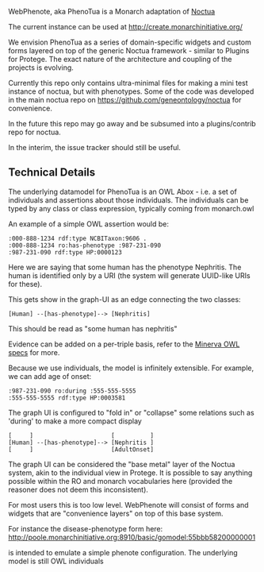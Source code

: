 WebPhenote, aka PhenoTua is a Monarch adaptation of [Noctua](http://noctua.berkeleybop.org/)

The current instance can be used at http://create.monarchinitiative.org/

We envision PhenoTua as a series of domain-specific widgets and custom forms layered on top of the generic Noctua framework - similar to Plugins for Protege. The exact nature of the architecture and coupling of the projects is evolving.

Currently this repo only contains ultra-minimal files for making a mini test instance of noctua, but with phenotypes. Some of the code was developed in the main noctua repo on https://github.com/geneontology/noctua for convenience.

In the future this repo may go away and be subsumed into a plugins/contrib repo for noctua.

In the interim, the issue tracker should still be useful.

## Technical Details

The underlying datamodel for PhenoTua is an OWL Abox - i.e. a set of individuals and assertions about those individuals. The individuals can be typed by any class or class expression, typically coming from monarch.owl

An example of a simple OWL assertion would be:

    :000-888-1234 rdf:type NCBITaxon:9606 .
    :000-888-1234 ro:has-phenotype :987-231-090
    :987-231-090 rdf:type HP:0000123

Here we are saying that some human has the phenotype Nephritis. The human is identified only by a URI (the system will generate UUID-like URIs for these).

This gets show in the graph-UI as an edge connecting the two classes:

    [Human] --[has-phenotype]--> [Nephritis]

This should be read as "some human has nephritis"

Evidence can be added on a per-triple basis, refer to the [Minerva OWL specs](https://github.com/geneontology/minerva/blob/master/specs/owl-model.md) for more.

Because we use individuals, the model is infinitely extensible. For example, we can add age of onset:

    :987-231-090 ro:during :555-555-5555
    :555-555-5555 rdf:type HP:0003581

The graph UI is configured to "fold in" or "collapse" some relations such as 'during' to make a more compact display

    [     ]                      [          ]
    [Human] --[has-phenotype]--> [Nephritis ]
    [     ]                      [AdultOnset]

The graph UI can be considered the "base metal" layer of the Noctua system, akin to the individual view in Protege. It is possible to say anything possible within the RO and monarch vocabularies here (provided the reasoner does not deem this inconsistent).

For most users this is too low level. WebPhenote will consist of forms and widgets that are "convenience layers" on top of this base system.

For instance the disease-phenotype form here:
http://poole.monarchinitiative.org:8910/basic/gomodel:55bbb58200000001

is intended to emulate a simple phenote configuration. The underlying model is still OWL individuals


    

